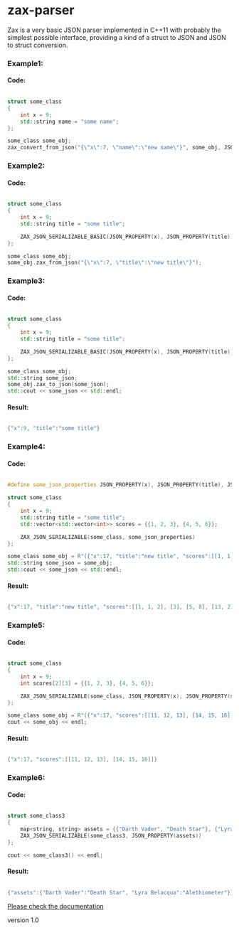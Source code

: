 # zax-parser
Zax is a very basic JSON parser implemented in C++11 with probably the simplest possible interface, providing a kind of a struct to JSON and JSON to struct conversion.

### Example1:

#### Code:

```cpp

struct some_class
{
    int x = 9;
    std::string name = "some name";
};

some_class some_obj;
zax_convert_from_json("{\"x\":7, \"name\":\"new name\"}", some_obj, JSON_PROPERTY(x), JSON_PROPERTY(name));

```

### Example2:

#### Code:

```cpp

struct some_class
{
    int x = 9;
    std::string title = "some title";

    ZAX_JSON_SERIALIZABLE_BASIC(JSON_PROPERTY(x), JSON_PROPERTY(title))
};

some_class some_obj;
some_obj.zax_from_json("{\"x\":7, \"title\":\"new title\"}");

```

### Example3:

#### Code:

```cpp

struct some_class
{
    int x = 9;
    std::string title = "some title";

    ZAX_JSON_SERIALIZABLE_BASIC(JSON_PROPERTY(x), JSON_PROPERTY(title))
};

some_class some_obj;
std::string some_json;
some_obj.zax_to_json(some_json);
std::cout << some_json << std::endl;

```
#### Result:

```cpp

{"x":9, "title":"some title"}

```


### Example4:

#### Code:

```cpp

#define some_json_properties JSON_PROPERTY(x), JSON_PROPERTY(title), JSON_PROPERTY(scores)

struct some_class
{
    int x = 9;
    std::string title = "some title";
    std::vector<std::vector<int>> scores = {{1, 2, 3}, {4, 5, 6}};

    ZAX_JSON_SERIALIZABLE(some_class, some_json_properties)
};

some_class some_obj = R"({"x":17, "title":"new title", "scores":[[1, 1, 2], [3], [5, 8], [13, 21]]})";
std::string some_json = some_obj;
std::cout << some_json << std::endl;

```
#### Result:

```cpp

{"x":17, "title":"new title", "scores":[[1, 1, 2], [3], [5, 8], [13, 21]]}

```

### Example5:

#### Code:

```cpp

struct some_class
{
    int x = 9;
    int scores[2][3] = {{1, 2, 3}, {4, 5, 6}};

    ZAX_JSON_SERIALIZABLE(some_class, JSON_PROPERTY(x), JSON_PROPERTY(scores))
};

some_class some_obj = R"({"x":17, "scores":[[11, 12, 13], [14, 15, 16]]})";
cout << some_obj << endl;

```
#### Result:

```cpp

{"x":17, "scores":[[11, 12, 13], [14, 15, 16]]}

```


### Example6:

#### Code:

```cpp

struct some_class3
{
    map<string, string> assets = {{"Darth Vader", "Death Star"}, {"Lyra Belacqua", "Alethiometer"}};
    ZAX_JSON_SERIALIZABLE(some_class3, JSON_PROPERTY(assets))
};

cout << some_class3() << endl;

```
#### Result:

```cpp

{"assets":{"Darth Vader":"Death Star", "Lyra Belacqua":"Alethiometer"}}

```

[Please check the documentation](https://tamask1s.github.io/zax-parser/index.html)

version 1.0


